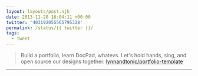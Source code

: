 ```yaml
---
layout: layouts/post.njk
date: 2013-11-20 16:04:11 +00:00
twitter: '403192055565795328'
permalink: /status/{{ twitter }}/
tags: 
  - tweet
---
```


> Build a portfolio, learn DocPad, whatevs. Let's hold hands, sing, and open source our designs together. [lynnandtonic/portfolio-template](https://github.com/lynnandtonic/portfolio-template)

---
